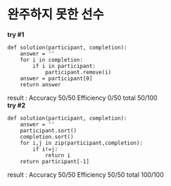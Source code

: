 # 완주하지 못한 선수

<b>try #1</b>
```
def solution(participant, completion):
    answer = ''
    for i in completion:
        if i in participant:
            participant.remove(i)
    answer = participant[0]
    return answer
 ```
result : Accuracy 50/50 Efficiency 0/50 total 50/100
<br>
<b>try #2</b>
```
def solution(participant, completion):
    answer = ''
    participant.sort()
    completion.sort()
    for i,j in zip(participant,completion):
        if i!=j:
            return i
    return participant[-1]
 ```
 result : Accuracy 50/50 Efficiency 50/50 total 100/100

